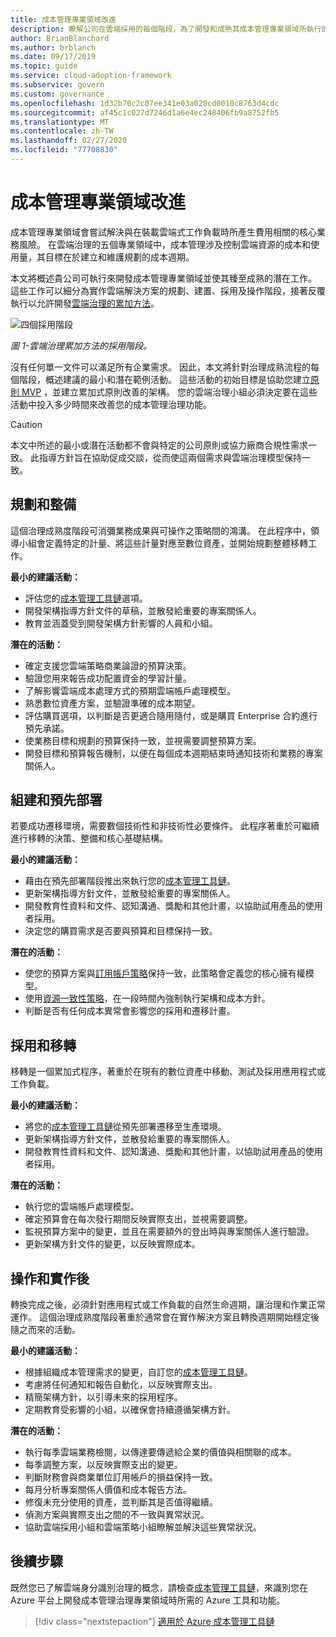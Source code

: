 ```yaml
---
title: 成本管理專業領域改進
description: 瞭解公司在雲端採用的每個階段，為了開發和成熟其成本管理專業領域所執行的潛在工作。
author: BrianBlanchard
ms.author: brblanch
ms.date: 09/17/2019
ms.topic: guide
ms.service: cloud-adoption-framework
ms.subservice: govern
ms.custom: governance
ms.openlocfilehash: 1d32b70c2c07ee341e03a020cd0010c8763d4cdc
ms.sourcegitcommit: af45c1c027d7246d1a6e4ec248406fb9a8752fb5
ms.translationtype: MT
ms.contentlocale: zh-TW
ms.lasthandoff: 02/27/2020
ms.locfileid: "77708830"
---
```

# <a name="cost-management-discipline-improvement"></a>成本管理專業領域改進

成本管理專業領域會嘗試解決與在裝載雲端式工作負載時所產生費用相關的核心業務風險。 在雲端治理的五個專業領域中，成本管理涉及控制雲端資源的成本和使用量，其目標在於建立和維護規劃的成本週期。

本文將概述貴公司可執行來開發成本管理專業領域並使其臻至成熟的潛在工作。 這些工作可以細分為實作雲端解決方案的規劃、建置、採用及操作階段，接著反覆執行以允許開發[雲端治理的累加方法](../guides/index.md#an-incremental-approach-to-cloud-governance)。

![四個採用階段](../../_images/govern/adoption-phases.png)

*圖 1-雲端治理累加方法的採用階段。*

沒有任何單一文件可以滿足所有企業需求。 因此，本文將針對治理成熟流程的每個階段，概述建議的最小和潛在範例活動。 這些活動的初始目標是協助您建立[原則 MVP](../guides/index.md#an-incremental-approach-to-cloud-governance) ，並建立累加式原則改善的架構。 您的雲端治理小組必須決定要在這些活動中投入多少時間來改善您的成本管理治理功能。

> [!CAUTION]
> 本文中所述的最小或潛在活動都不會與特定的公司原則或協力廠商合規性需求一致。 此指導方針旨在協助促成交談，從而使這兩個需求與雲端治理模型保持一致。

## <a name="planning-and-readiness"></a>規劃和整備

這個治理成熟度階段可消彌業務成果與可操作之策略間的鴻溝。 在此程序中，領導小組會定義特定的計量、將這些計量對應至數位資產，並開始規劃整體移轉工作。

**最小的建議活動：**

- 評估您的[成本管理工具鏈](./toolchain.md)選項。
- 開發架構指導方針文件的草稿，並散發給重要的專案關係人。
- 教育並涵蓋受到開發架構方針影響的人員和小組。

**潛在的活動：**

- 確定支援您雲端策略商業論證的預算決策。
- 驗證您用來報告成功配置資金的學習計量。
- 了解影響雲端成本處理方式的預期雲端帳戶處理模型。
- 熟悉數位資產方案，並驗證準確的成本期望。
- 評估購買選項，以判斷是否更適合隨用隨付，或是購買 Enterprise 合約進行預先承諾。
- 使業務目標和規劃的預算保持一致，並視需要調整預算方案。
- 開發目標和預算報告機制，以便在每個成本週期結束時通知技術和業務的專案關係人。

## <a name="build-and-predeployment"></a>組建和預先部署

若要成功遷移環境，需要數個技術性和非技術性必要條件。 此程序著重於可繼續進行移轉的決策、整備和核心基礎結構。

**最小的建議活動：**

- 藉由在預先部署階段推出來執行您的[成本管理工具鏈](./toolchain.md)。
- 更新架構指導方針文件，並散發給重要的專案關係人。
- 開發教育性資料和文件、認知溝通、獎勵和其他計畫，以協助試用產品的使用者採用。
- 決定您的購買需求是否要與預算和目標保持一致。

**潛在的活動：**

- 使您的預算方案與[訂用帳戶策略](../../decision-guides/subscriptions/index.md)保持一致，此策略會定義您的核心擁有權模型。
- 使用[資源一致性策略](../../decision-guides/resource-consistency/index.md)，在一段時間內強制執行架構和成本方針。
- 判斷是否有任何成本異常會影響您的採用和遷移計畫。

## <a name="adopt-and-migrate"></a>採用和移轉

移轉是一個累加式程序，著重於在現有的數位資產中移動、測試及採用應用程式或工作負載。

**最小的建議活動：**

- 將您的[成本管理工具鏈](./toolchain.md)從預先部署遷移至生產環境。
- 更新架構指導方針文件，並散發給重要的專案關係人。
- 開發教育性資料和文件、認知溝通、獎勵和其他計畫，以協助試用產品的使用者採用。

**潛在的活動：**

- 執行您的雲端帳戶處理模型。
- 確定預算會在每次發行期間反映實際支出，並視需要調整。
- 監視預算方案中的變更，並且在需要額外的登出時與專案關係人進行驗證。
- 更新架構方針文件的變更，以反映實際成本。

## <a name="operate-and-post-implementation"></a>操作和實作後

轉換完成之後，必須針對應用程式或工作負載的自然生命週期，讓治理和作業正常運作。 這個治理成熟度階段著重於通常會在實作解決方案且轉換週期開始穩定後隨之而來的活動。

**最小的建議活動：**

- 根據組織成本管理需求的變更，自訂您的[成本管理工具鏈](./toolchain.md)。
- 考慮將任何通知和報告自動化，以反映實際支出。
- 精簡架構方針，以引導未來的採用程序。
- 定期教育受影響的小組，以確保會持續遵循架構方針。

**潛在的活動：**

- 執行每季雲端業務檢閱，以傳達要傳遞給企業的價值與相關聯的成本。
- 每季調整方案，以反映實際支出的變更。
- 判斷財務會與商業單位訂用帳戶的損益保持一致。
- 每月分析專案關係人價值和成本報告方法。
- 修復未充分使用的資產，並判斷其是否值得繼續。
- 偵測方案與實際支出之間的不一致與異常狀況。
- 協助雲端採用小組和雲端策略小組瞭解並解決這些異常狀況。

## <a name="next-steps"></a>後續步驟

既然您已了解雲端身分識別治理的概念，請檢查[成本管理工具鏈](./toolchain.md)，來識別您在 Azure 平台上開發成本管理治理專業領域時所需的 Azure 工具和功能。

> [!div class="nextstepaction"]
> [適用於 Azure 成本管理工具鏈](./toolchain.md)
